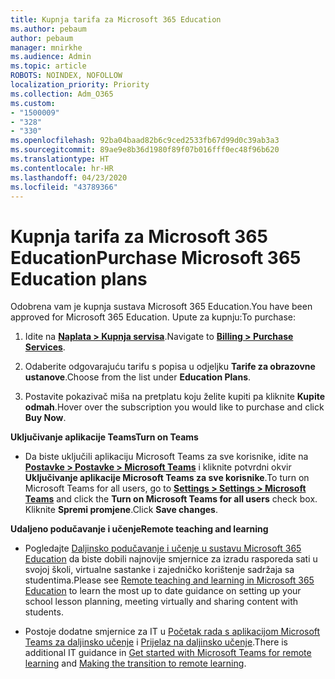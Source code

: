 ```yaml
---
title: Kupnja tarifa za Microsoft 365 Education
ms.author: pebaum
author: pebaum
manager: mnirkhe
ms.audience: Admin
ms.topic: article
ROBOTS: NOINDEX, NOFOLLOW
localization_priority: Priority
ms.collection: Adm_O365
ms.custom:
- "1500009"
- "328"
- "330"
ms.openlocfilehash: 92ba04baad82b6c9ced2533fb67d99d0c39ab3a3
ms.sourcegitcommit: 89ae9e8b36d1980f89f07b016fff0ec48f96b620
ms.translationtype: HT
ms.contentlocale: hr-HR
ms.lasthandoff: 04/23/2020
ms.locfileid: "43789366"
---
```

# <a name="purchase-microsoft-365-education-plans"></a><span data-ttu-id="6d54f-102">Kupnja tarifa za Microsoft 365 Education</span><span class="sxs-lookup"><span data-stu-id="6d54f-102">Purchase Microsoft 365 Education plans</span></span>

<span data-ttu-id="6d54f-103">Odobrena vam je kupnja sustava Microsoft 365 Education.</span><span class="sxs-lookup"><span data-stu-id="6d54f-103">You have been approved for Microsoft 365 Education.</span></span>  <span data-ttu-id="6d54f-104">Upute za kupnju:</span><span class="sxs-lookup"><span data-stu-id="6d54f-104">To purchase:</span></span>

1. <span data-ttu-id="6d54f-105">Idite na **[Naplata > Kupnja servisa](https://portal.office.com/AdminPortal/Home#/catalog)**.</span><span class="sxs-lookup"><span data-stu-id="6d54f-105">Navigate to **[Billing > Purchase Services](https://portal.office.com/AdminPortal/Home#/catalog)**.</span></span>

2. <span data-ttu-id="6d54f-106">Odaberite odgovarajuću tarifu s popisa u odjeljku **Tarife za obrazovne ustanove**.</span><span class="sxs-lookup"><span data-stu-id="6d54f-106">Choose from the list under **Education Plans**.</span></span>

3. <span data-ttu-id="6d54f-107">Postavite pokazivač miša na pretplatu koju želite kupiti pa kliknite **Kupite odmah**.</span><span class="sxs-lookup"><span data-stu-id="6d54f-107">Hover over the subscription you would like to purchase and click **Buy Now**.</span></span>

<span data-ttu-id="6d54f-108">**Uključivanje aplikacije Teams**</span><span class="sxs-lookup"><span data-stu-id="6d54f-108">**Turn on Teams**</span></span>

- <span data-ttu-id="6d54f-109">Da biste uključili aplikaciju Microsoft Teams za sve korisnike, idite na **[Postavke > Postavke > Microsoft Teams](https://admin.microsoft.com/Adminportal/Home#/SettingsMultiPivot/:/Settings/L1/SkypeTeams)** i kliknite potvrdni okvir **Uključivanje aplikacije Microsoft Teams za sve korisnike**.</span><span class="sxs-lookup"><span data-stu-id="6d54f-109">To turn on Microsoft Teams for all users, go to **[Settings > Settings > Microsoft Teams](https://admin.microsoft.com/Adminportal/Home#/SettingsMultiPivot/:/Settings/L1/SkypeTeams)** and click the **Turn on Microsoft Teams for all users** check box.</span></span>  <span data-ttu-id="6d54f-110">Kliknite **Spremi promjene**.</span><span class="sxs-lookup"><span data-stu-id="6d54f-110">Click **Save changes**.</span></span>

<span data-ttu-id="6d54f-111">**Udaljeno podučavanje i učenje**</span><span class="sxs-lookup"><span data-stu-id="6d54f-111">**Remote teaching and learning**</span></span>

- <span data-ttu-id="6d54f-112">Pogledajte [Daljinsko podučavanje i učenje u sustavu Microsoft 365 Education](https://support.office.com/article/remote-teaching-and-learning-in-office-365-education-f651ccae-7b65-478b-8366-51bb884025c4) da biste dobili najnovije smjernice za izradu rasporeda sati u svojoj školi, virtualne sastanke i zajedničko korištenje sadržaja sa studentima.</span><span class="sxs-lookup"><span data-stu-id="6d54f-112">Please see [Remote teaching and learning in Microsoft 365 Education](https://support.office.com/article/remote-teaching-and-learning-in-office-365-education-f651ccae-7b65-478b-8366-51bb884025c4) to learn the most up to date guidance on setting up your school lesson planning, meeting virtually and sharing content with students.</span></span>

- <span data-ttu-id="6d54f-113">Postoje dodatne smjernice za IT u [Početak rada s aplikacijom Microsoft Teams za daljinsko učenje](https://docs.microsoft.com/MicrosoftTeams/remote-learning-edu) i [Prijelaz na daljinsko učenje](https://www.microsoft.com/education/remote-learning).</span><span class="sxs-lookup"><span data-stu-id="6d54f-113">There is additional IT guidance in [Get started with Microsoft Teams for remote learning](https://docs.microsoft.com/MicrosoftTeams/remote-learning-edu) and [Making the transition to remote learning](https://www.microsoft.com/education/remote-learning).</span></span>
